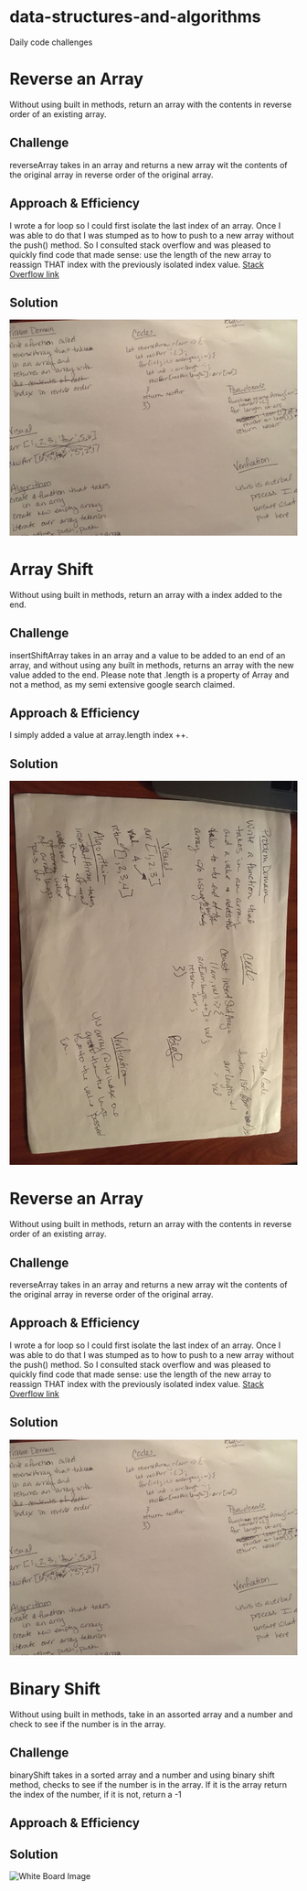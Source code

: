 # data-structures-and-algorithms
Daily code challenges 

# Reverse an Array
Without using built in methods, return an array with the contents in reverse order of an existing array.

## Challenge
reverseArray takes in an array and returns a new array wit the contents of the original array in reverse order of the original array. 

## Approach & Efficiency
I wrote a for loop so I could first isolate the last index of an array. Once I was able to do that I was stumped as to how to push to a new array without the push() method. So I consulted stack overflow and was pleased to quickly find code that made sense: use the length of the new array to reassign THAT index with the previously isolated index value. 
[Stack Overflow link](https://stackoverflow.com/questions/25625991/how-to-add-an-element-to-an-array-without-any-built-in-functions)

## Solution
![White Board Image](assets/whiteboardReverseArray.jpg)


# Array Shift
Without using built in methods, return an array with a index added to the end.

## Challenge
insertShiftArray takes in an array and a value to be added to an end of an array, and without using any built in methods, returns an array with the new value added to the end. Please note that .length is a property of Array and not a method, as my semi extensive google search claimed. 

## Approach & Efficiency
I simply added a value at array.length index ++. 

## Solution
![White Board Image](assets/shiftArray.jpg)


# Reverse an Array
Without using built in methods, return an array with the contents in reverse order of an existing array.

## Challenge
reverseArray takes in an array and returns a new array wit the contents of the original array in reverse order of the original array. 

## Approach & Efficiency
I wrote a for loop so I could first isolate the last index of an array. Once I was able to do that I was stumped as to how to push to a new array without the push() method. So I consulted stack overflow and was pleased to quickly find code that made sense: use the length of the new array to reassign THAT index with the previously isolated index value. 
[Stack Overflow link](https://stackoverflow.com/questions/25625991/how-to-add-an-element-to-an-array-without-any-built-in-functions)

## Solution
![White Board Image](assets/whiteboardReverseArray.jpg)


# Binary Shift
Without using built in methods, take in an assorted array and a number and check to see if the number is in the array. 

## Challenge
binaryShift takes in a sorted array and a number and using binary shift method, checks to see if the number is in the array. If it is the array return the index of the number, if it is not, return a -1

## Approach & Efficiency


## Solution
![White Board Image]()


